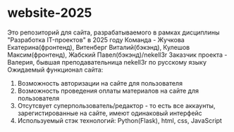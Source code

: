 # website-2025
Это репозиторий для сайта, разрабатываемого в рамках дисциплины "Разработка IT-проектов" в 2025 году
Команда - Жучкова Екатерина(фронтенд), Витенберг Виталий(бэкэнд), Кулешов Максим(фронтенд), Жабский Павел(бэкэнд)/nekell3r
Заказчик проекта - Валерия, бывшая преподавательница nekell3r по русскому языку
Ожидаемый функционал сайта:
1. Возможность авторизации на сайте для пользователя
2. Возможность проведения оплаты материалов на сайте для пользователя
3. Отсутсвует суперпользователь/редактор - то есть все аккаунты, зарегистированные на сайте, имеют одинаковый интерфейс
4. Используемый стэк технологий: Python(Flask), html, css, JavaScript
